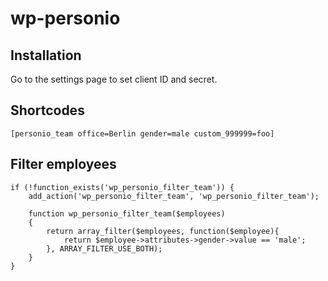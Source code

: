 # wp-personio

## Installation 

Go to the settings page to set client ID and secret.

## Shortcodes

    [personio_team office=Berlin gender=male custom_999999=foo]

## Filter employees

    if (!function_exists('wp_personio_filter_team')) {
        add_action('wp_personio_filter_team', 'wp_personio_filter_team');
    
        function wp_personio_filter_team($employees)
        {
            return array_filter($employees, function($employee){
                return $employee->attributes->gender->value == 'male';
            }, ARRAY_FILTER_USE_BOTH);
        }
    }
